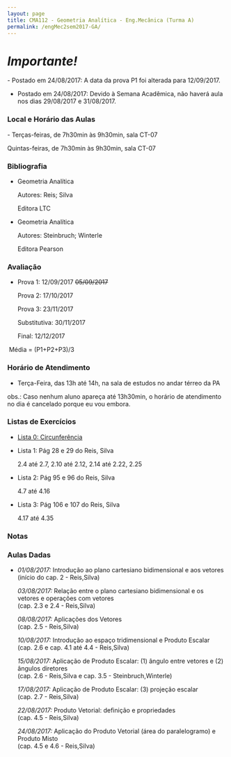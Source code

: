 ```yaml
---
layout: page
title: CMA112 - Geometria Analítica - Eng.Mecânica (Turma A)
permalink: /engMec2sem2017-GA/
---
```


<h1><b><i>Importante!</i></b></h1>
- Postado em 24/08/2017: A data da prova P1 foi alterada para 12/09/2017.

- Postado em 24/08/2017: Devido à Semana Acadêmica, não haverá aula nos dias 29/08/2017 e 31/08/2017.

<h3>Local e Horário das Aulas</h3>
- Terças-feiras, de 7h30min às 9h30min, sala CT-07

  Quintas-feiras, de 7h30min às 9h30min, sala CT-07

<h3>Bibliografia</h3>

- Geometria Analítica
	
  Autores: Reis; Silva
  
  Editora LTC
  
- Geometria Analítica

  Autores: Steinbruch; Winterle

  Editora Pearson

<h3>Avaliação</h3>

- Prova 1: 12/09/2017 <strike>05/09/2017</strike>
  
  Prova 2: 17/10/2017
  
  Prova 3: 23/11/2017
  
  Substitutiva: 30/11/2017
  
  Final: 12/12/2017
  
  Média = (P1+P2+P3)/3

<h3>Horário de Atendimento</h3>

- Terça-Feira, das 13h até 14h, na sala de estudos no andar térreo da PA

obs.: Caso nenhum aluno apareça até 13h30min, o horário de atendimento no dia é cancelado porque eu vou embora. 

<h3>Listas de Exercícios</h3>

- [Lista 0: Circunferência](/disciplinas2sem2017/Lista0-circunferencia.pdf)

- Lista 1: Pág 28 e 29 do Reis, Silva

  2.4 até 2.7, 2.10 até 2.12, 2.14 até 2.22, 2.25
  
- Lista 2: Pág 95 e 96 do Reis, Silva

  4.7 até 4.16

- Lista 3: Pág 106 e 107 do Reis, Silva

  4.17 até 4.35
  
<h3>Notas</h3>

<h3>Aulas Dadas</h3>

- _01/08/2017:_ Introdução ao plano cartesiano bidimensional e aos vetores <br /> (início do cap. 2 - Reis,Silva)

  _03/08/2017:_ Relação entre o plano cartesiano bidimensional e os vetores e operações com vetores <br />(cap. 2.3 e 2.4 - Reis,Silva)
  
  _08/08/2017:_ Aplicações dos Vetores <br />(cap. 2.5 - Reis,Silva)
  
  _10/08/2017:_ Introdução ao espaço tridimensional e Produto Escalar <br />(cap. 2.6 e cap. 4.1 até 4.4 - Reis,Silva)
  
  _15/08/2017:_ Aplicação de Produto Escalar: (1) ângulo entre vetores e (2) ângulos diretores <br />(cap. 2.6 - Reis,Silva e cap. 3.5 - Steinbruch,Winterle)

  _17/08/2017:_ Aplicação de Produto Escalar: (3) projeção escalar <br />(cap. 2.7 - Reis,Silva)
  
  _22/08/2017:_ Produto Vetorial: definição e propriedades <br />(cap. 4.5 - Reis,Silva)
  
  _24/08/2017:_ Aplicação do Produto Vetorial (área do paralelogramo) e Produto Misto <br />(cap. 4.5 e 4.6 - Reis,Silva)  
